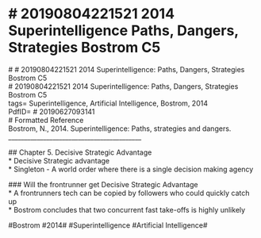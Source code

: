 # \# 20190804221521 2014 Superintelligence Paths, Dangers, Strategies Bostrom C5

\# \# 20190804221521 2014 Superintelligence: Paths, Dangers, Strategies Bostrom C5\
\# 20190804221521 2014 Superintelligence: Paths, Dangers, Strategies Bostrom C5\
tags= Superintelligence, Artificial Intelligence, Bostrom, 2014\
PdfID= \# 20190627093141\
\# Formatted Reference\
Bostrom, N., 2014. Superintelligence: Paths, strategies and dangers.\
\_\_\_\_\_\_\_\_\_\_\_\_\_\_\_\_\_\_\_\_\_\_\_\_\_\_\_\_\_\_\_\_\_\_\_\_\_\_\_\_\_\_

\#\# Chapter 5. Decisive Strategic Advantage\
\* Decisive Strategic advantage\
\* Singleton - A world order where there is a single decision making agency

\#\#\# Will the frontrunner get Decisive Strategic Advantage\
\* A frontrunners tech can be copied by followers who could quickly catch up\
\* Bostrom concludes that two concurrent fast take-offs is highly unlikely

\#Bostrom \#2014\# \#Superintelligence \#Artificial Intelligence\#
